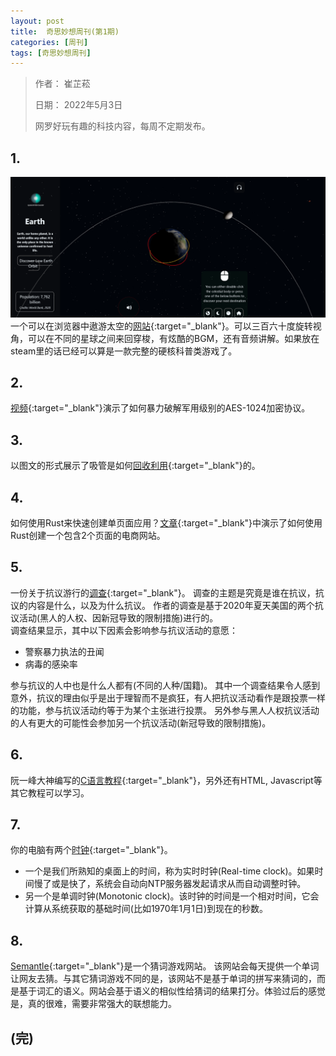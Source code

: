 ```yaml
---
layout: post
title:  奇思妙想周刊(第1期)
categories: [周刊]
tags: [奇思妙想周刊]
---
```


> 作者： 崔芷菘
> 
> 日期： 2022年5月3日
> 
> 网罗好玩有趣的科技内容，每周不定期发布。  

## 1.
![sapceinbrowser](/img/posts/sapceinbrowser.png)
一个可以在浏览器中遨游太空的[网站](https://spaceinbrowser.com/){:target="_blank"}。可以三百六十度旋转视角，可以在不同的星球之间来回穿梭，有炫酷的BGM，还有音频讲解。如果放在steam里的话已经可以算是一款完整的硬核科普类游戏了。

## 2.
[视频](https://media.ccc.de/v/rc3-2021-r3s-216-practical-bruteforce-of-military-grade-aes-1024#t=97){:target="_blank"}演示了如何暴力破解军用级别的AES-1024加密协议。

## 3.
以图文的形式展示了吸管是如何[回收利用](https://hwfo.substack.com/p/an-illustrated-guide-to-plastic-straws?s=r){:target="_blank"}的。

## 4.
如何使用Rust来快速创建单页面应用？[文章](https://www.sheshbabu.com/posts/rust-wasm-yew-single-page-application/){:target="_blank"}中演示了如何使用Rust创建一个包含2个页面的电商网站。

## 5.
一份关于抗议游行的[调查](https://www.nber.org/papers/w29987){:target="_blank"}。
调查的主题是究竟是谁在抗议，抗议的内容是什么，以及为什么抗议。
作者的调查是基于2020年夏天美国的两个抗议活动(黑人的人权、因新冠导致的限制措施)进行的。  
调查结果显示，其中以下因素会影响参与抗议活动的意愿：
- 警察暴力执法的丑闻
- 病毒的感染率  

参与抗议的人中也是什么人都有(不同的人种/国籍)。
其中一个调查结果令人感到意外，抗议的理由似乎是出于理智而不是疯狂，有人把抗议活动看作是跟投票一样的功能，参与抗议活动约等于为某个主张进行投票。
另外参与黑人人权抗议活动的人有更大的可能性会参加另一个抗议活动(新冠导致的限制措施)。
 
## 6.
阮一峰大神编写的[C语言教程](https://wangdoc.com/clang/index.html){:target="_blank"}，另外还有HTML, Javascript等其它教程可以学习。


## 7.
你的电脑有两个[时钟](https://notes.lourenci.com/your-computer-has-two-clocks/){:target="_blank"}。
- 一个是我们所熟知的桌面上的时间，称为实时时钟(Real-time clock)。如果时间慢了或是快了，系统会自动向NTP服务器发起请求从而自动调整时钟。
- 另一个是单调时钟(Monotonic clock)。该时钟的时间是一个相对时间，它会计算从系统获取的基础时间(比如1970年1月1日)到现在的秒数。

## 8.
[Semantle](https://semantle.com/){:target="_blank"}是一个猜词游戏网站。
该网站会每天提供一个单词让网友去猜。与其它猜词游戏不同的是，该网站不是基于单词的拼写来猜词的，而是基于词汇的语义。网站会基于语义的相似性给猜词的结果打分。体验过后的感觉是，真的很难，需要非常强大的联想能力。


## (完)



